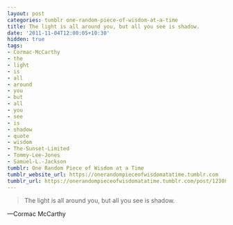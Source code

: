 ```yaml
---
layout: post
categories: tumblr one-random-piece-of-wisdom-at-a-time
title: The light is all around you, but all you see is shadow.
date: '2011-11-04T12:00:05+10:30'
hidden: true
tags:
- Cormac-McCarthy
- the
- light
- is
- all
- around
- you
- but
- all
- you
- see
- is
- shadow
- quote
- wisdom
- The-Sunset-Limited
- Tommy-Lee-Jones
- Samuel-L.-Jackson
tumblr: One Random Piece of Wisdom at a Time
tumblr_website_url: https://onerandompieceofwisdomatatime.tumblr.com
tumblr_url: https://onerandompieceofwisdomatatime.tumblr.com/post/12308957219/the-light-is-all-around-you-but-all-you-see-is
---
```

> The light is all around you, but all you see is shadow.

—Cormac McCarthy
